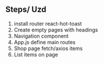## Steps/ Uzd

1. install router react-hot-toast
2. Create empty pages with headings
3. Navigation component
4. App.js define main routes
5. Shop page fetch/axios items
6. List items on page
